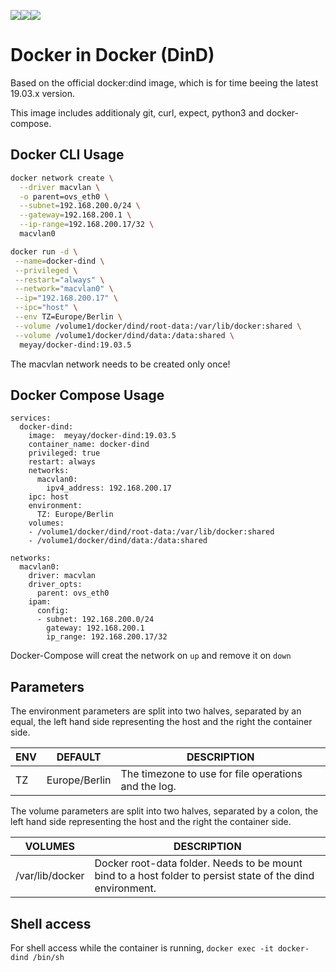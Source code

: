 [![](https://images.microbadger.com/badges/image/meyay/docker-dind.svg)](https://microbadger.com/images/meyay/docker-dind "Get your own image badge on microbadger.com")[![](https://images.microbadger.com/badges/version/meyay/docker-dind.svg)](https://microbadger.com/images/meyay/docker-dind "Get your own version badge on microbadger.com")[![](https://images.microbadger.com/badges/commit/meyay/docker-dind.svg)](https://microbadger.com/images/meyay/docker-dind "Get your own commit badge on microbadger.com")
# Docker in Docker (DinD)

Based on the official docker:dind image, which is for time beeing the latest 19.03.x version.

This image includes additionaly git, curl, expect, python3 and docker-compose.

## Docker CLI Usage 
```sh
docker network create \
  --driver macvlan \
  -o parent=ovs_eth0 \
  --subnet=192.168.200.0/24 \
  --gateway=192.168.200.1 \
  --ip-range=192.168.200.17/32 \
  macvlan0

docker run -d \
 --name=docker-dind \
 --privileged \
 --restart="always" \
 --network="macvlan0" \
 --ip="192.168.200.17" \
 --ipc="host" \
 --env TZ=Europe/Berlin \
 --volume /volume1/docker/dind/root-data:/var/lib/docker:shared \
 --volume /volume1/docker/dind/data:/data:shared \
  meyay/docker-dind:19.03.5
```

The macvlan network needs to be created only once!

## Docker Compose Usage 
```
services:
  docker-dind:
    image:  meyay/docker-dind:19.03.5
    container_name: docker-dind
    privileged: true
    restart: always
    networks:
      macvlan0:
        ipv4_address: 192.168.200.17
    ipc: host
    environment:
      TZ: Europe/Berlin
    volumes:
    - /volume1/docker/dind/root-data:/var/lib/docker:shared
    - /volume1/docker/dind/data:/data:shared

networks:
  macvlan0:
    driver: macvlan
    driver_opts:
      parent: ovs_eth0
    ipam:
      config:
      - subnet: 192.168.200.0/24
        gateway: 192.168.200.1
        ip_range: 192.168.200.17/32
```
Docker-Compose will creat the network on `up` and remove it on `down` 

## Parameters
The environment parameters are split into two halves, separated by an equal, the left hand side representing the host and the right the container side.

| ENV| DEFAULT | DESCRIPTION |
| ------ | ------ | ------ |
| TZ | Europe/Berlin | The timezone to use for file operations and the log. |

The volume parameters are split into two halves, separated by a colon, the left hand side representing the host and the right the container side.

| VOLUMES |  DESCRIPTION |
| ------ | ------ |
| /var/lib/docker | Docker root-data folder. Needs to be mount bind to a host folder to persist state of the dind environment. |

## Shell access
For shell access while the container is running, `docker exec -it docker-dind /bin/sh`

